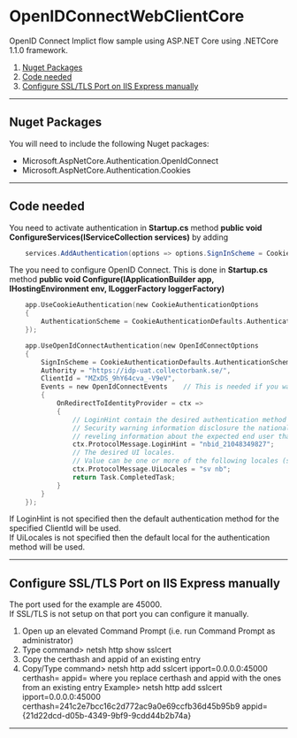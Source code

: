 ﻿
# OpenIDConnectWebClientCore
OpenID Connect Implict flow sample using ASP.NET Core using .NETCore 1.1.0 framework.

 1. [Nuget Packages](#nuget-packages)
 1. [Code needed](#code-needed)
 1. [Configure SSL/TLS Port on IIS Express manually](#configure-ssltls-port-on-iis-express-manually)

---
## Nuget Packages
You will need to include the following Nuget packages:

 * Microsoft.AspNetCore.Authentication.OpenIdConnect
 * Microsoft.AspNetCore.Authentication.Cookies

---
## Code needed
You need to activate authentication in **Startup.cs** method **public void ConfigureServices(IServiceCollection services)** by adding
```cs
    services.AddAuthentication(options => options.SignInScheme = CookieAuthenticationDefaults.AuthenticationScheme);
```

The you need to configure OpenID Connect. This is done in **Startup.cs** method **public void Configure(IApplicationBuilder app, IHostingEnvironment env, ILoggerFactory loggerFactory)**
```c
    app.UseCookieAuthentication(new CookieAuthenticationOptions
    {
        AuthenticationScheme = CookieAuthenticationDefaults.AuthenticationScheme
    });

    app.UseOpenIdConnectAuthentication(new OpenIdConnectOptions
    {
        SignInScheme = CookieAuthenticationDefaults.AuthenticationScheme,
        Authority = "https://idp-uat.collectorbank.se/",
        ClientId = "MZxDS_9hY64cva_-V9eV",
        Events = new OpenIdConnectEvents    // This is needed if you want to controll the authentication method and ui local that is used
        {
            OnRedirectToIdentityProvider = ctx =>
            {
                // LoginHint contain the desired authentication method of nbid along with authentication hint of the end user.
                // Security warning information disclosure the national identifier will be sent in the front channel
                // reveling information about the expected end user that should authenticated themselves.
                ctx.ProtocolMessage.LoginHint = "nbid_21048349827";
                // The desired UI locales.
                // Value can be one or more of the following locales (sv, nb, fi, en) seperated by space where the first UI locales in the list that the authenication method supports will be used.
                ctx.ProtocolMessage.UiLocales = "sv nb";
                return Task.CompletedTask;
            }
        }
    });
```

If LoginHint is not specified then the default authentication method for the specified ClientId will be used.  
If UiLocales is not specified then the default local for the authentication method will be used.

---
## Configure SSL/TLS Port on IIS Express manually
The port used for the example are 45000.  
If SSL/TLS is not setup on that port you can configure it manually.

1. Open up an elevated Command Prompt (i.e. run Command Prompt as administrator)
1. Type command> netsh http show sslcert
1. Copy the certhash and appid of an existing entry
1. Copy/Type command> netsh http add sslcert ipport=0.0.0.0:45000 certhash=<certhash> appid=<appid>
   where you replace certhash and appid with the ones from an existing entry
   Example> netsh http add sslcert ipport=0.0.0.0:45000 certhash=241c2e7bcc16c2d772ac9a0e69ccfb36d45b95b9 appid={21d22dcd-d05b-4349-9bf9-9cdd44b2b74a}
---
